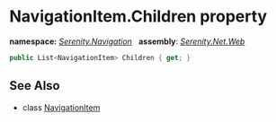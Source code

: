 # NavigationItem.Children property
**namespace:** *[Serenity.Navigation](../../README.md#serenity.navigation-namespace)*   **assembly**: *[Serenity.Net.Web](../../README.md)*

```csharp
public List<NavigationItem> Children { get; }
```

## See Also

* class [NavigationItem](../NavigationItem.md)